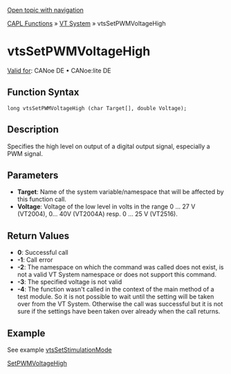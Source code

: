 [Open topic with navigation](../../../../../CANoeDEFamily.htm#Topics/CAPLFunctions/VTSystem/Functions/CAPLfunctionVTSvtsSetPWMVoltageHigh.md)

[CAPL Functions](../../CAPLfunctions.md) » [VT System](../CAPLfunctionsVTSystemOverview.md) » vtsSetPWMVoltageHigh

# vtsSetPWMVoltageHigh

[Valid for](../../../Shared/FeatureAvailability.md):  CANoe DE • CANoe:lite DE

## Function Syntax

```
long vtsSetPWMVoltageHigh (char Target[], double Voltage);
```

## Description

Specifies the high level on output of a digital output signal, especially a PWM signal.

## Parameters

- **Target**: Name of the system variable/namespace that will be affected by this function call.
- **Voltage**: Voltage of the low level in volts in the range 0 ... 27 V (VT2004), 0... 40V (VT2004A) resp. 0 ... 25 V (VT2516).

## Return Values

- **0**: Successful call
- **-1**: Call error
- **-2**: The namespace on which the command was called does not exist, is not a valid VT System namespace or does not support this command.
- **-3**: The specified voltage is not valid
- **-4**: The function wasn't called in the context of the main method of a test module. So it is not possible to wait until the setting will be taken over from the VT System. Otherwise the call was successful but it is not sure if the settings have been taken over already when the call returns.

## Example

See example [vtsSetStimulationMode](CAPLfunctionVTSvtsSetStimulationMode.md)

[SetPWMVoltageHigh](CAPLfunctionVTSSetPWMVoltageHigh.md)
